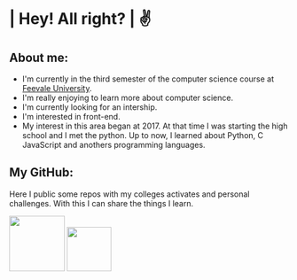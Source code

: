 # | Hey! All right? | ✌️
## About me:
- I'm currently in the third semester of the computer science course at <a href="https://www.feevale.br/graduacao/ciencia-da-computacao/estrutura-curricular">Feevale University</a>.
- I'm really enjoying to learn more about computer science.
- I'm currently looking for an intership. 
- I'm interested in front-end.
- My interest in this area began at 2017. At that time I was starting the high school and I met the python. Up to now, I learned about Python, C JavaScript and anothers programming languages.

## My GitHub:
Here I public some repos with my colleges activates and personal challenges. With this I can share the things I learn. 
<div style="display: inline_blocks">
<img aling="center" heigth="80" width="100" src="https://img.shields.io/badge/JavaScript-F7DF1E?style=for-the-badge&logo=javascript&logoColor=black">
<img aling="center" heigth="60" width="80" src="https://img.shields.io/badge/Python-14354C?style=for-the-badge&logo=python&logoColor=white">
</div>
<!--
![Snake animation](https://github.com/BEp0/BEp0/blob/output/github-contribution-grid-snake.svg)
-->


<!--
### Aqui você encontra:
<p>
<a href="https://github.com/BEp0/Algoritmos-em-C" target="_self"><img src="https://img.shields.io/badge/C%20-%23F7DF1E.svg?&style=for-the-badge&color=purple&style=border-radios=2px" /></a>
<a href="https://github.com/BEp0/Estudos_de_Python" target="_self"><img src="https://img.shields.io/badge/Python%20-%23F7DF1E.svg?&style=for-the-badge&color=blue&style=border-radios=2px" /></a>
<a href="https://github.com/BEp0/Estudos_Web" target="_self"><img src="https://img.shields.io/badge/HTML%20-%23F7DF1E.svg?&style=for-the-badge&color=E34F26&style=border-radios=2px"/></a>
<a href="https://github.com/BEp0/Estudos_Web" target="_self"><img src="https://img.shields.io/badge/CSS%20-%23F7DF1E.svg?&style=for-the-badge&color=5BA8EE&style=border-radios=2px"/></a>
<a href="https://github.com/BEp0/Estudos_Web" target="_self"><img src="https://img.shields.io/badge/JavaScript%20-%23F7DF1E.svg?&style=for-the-badge&color=F7DF1E&style=border-radios=2px"/></a>
</p>


**BEp0/BEp0** is a ✨ _special_ ✨ repository because its `README.md` (this file) appears on your GitHub profile.

Here are some ideas to get you started:

- 🔭 I’m currently working on ...
- 🌱 I’m currently learning ...
- 👯 I’m looking to collaborate on ...
- 🤔 I’m looking for help with ...
- 💬 Ask me about ...
- 📫 How to reach me: linkden
-->
